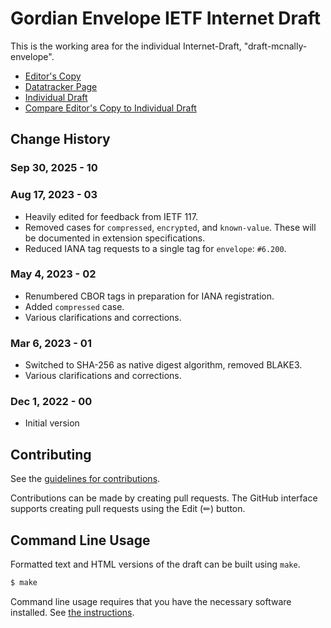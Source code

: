 # Gordian Envelope IETF Internet Draft

This is the working area for the individual Internet-Draft, "draft-mcnally-envelope".

* [Editor's Copy](https://BlockchainCommons.github.io/WIPs-IETF-draft-envelope/#go.draft-mcnally-envelope.html)
* [Datatracker Page](https://datatracker.ietf.org/doc/draft-mcnally-envelope)
* [Individual Draft](https://datatracker.ietf.org/doc/html/draft-mcnally-envelope)
* [Compare Editor's Copy to Individual Draft](https://BlockchainCommons.github.io/WIPs-IETF-draft-envelope/#go.draft-mcnally-envelope.diff)

## Change History

### Sep 30, 2025 - 10

### Aug 17, 2023 - 03

* Heavily edited for feedback from IETF 117.
* Removed cases for `compressed`, `encrypted`, and `known-value`. These will be documented in extension specifications.
* Reduced IANA tag requests to a single tag for `envelope`: `#6.200`.

### May 4, 2023 - 02

* Renumbered CBOR tags in preparation for IANA registration.
* Added `compressed` case.
* Various clarifications and corrections.

### Mar 6, 2023 - 01

* Switched to SHA-256 as native digest algorithm, removed BLAKE3.
* Various clarifications and corrections.

### Dec 1, 2022 - 00

* Initial version

## Contributing

See the
[guidelines for contributions](https://github.com/BlockchainCommons/WIPs-IETF-draft-envelope/blob/master/CONTRIBUTING.md).

Contributions can be made by creating pull requests.
The GitHub interface supports creating pull requests using the Edit (✏) button.


## Command Line Usage

Formatted text and HTML versions of the draft can be built using `make`.

```sh
$ make
```

Command line usage requires that you have the necessary software installed.  See
[the instructions](https://github.com/martinthomson/i-d-template/blob/main/doc/SETUP.md).
